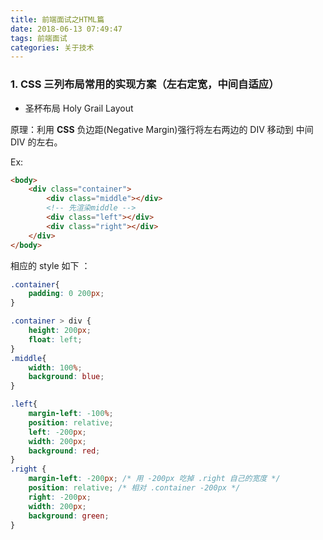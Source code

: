```yaml
---
title: 前端面试之HTML篇
date: 2018-06-13 07:49:47
tags: 前端面试
categories: 关于技术
---
```


### 1. CSS 三列布局常用的实现方案（左右定宽，中间自适应）

* 圣杯布局 Holy Grail Layout
	
原理：利用 **CSS** 负边距(Negative Margin)强行将左右两边的 DIV  移动到 中间  DIV  的左右。

Ex:

```html
<body>
	<div class="container">
		<div class="middle"></div>
		<!-- 先渲染middle -->
		<div class="left"></div>
		<div class="right"></div>
	</div>
</body>
```

相应的 style  如下 ：

```css
.container{
	padding: 0 200px;
}

.container > div {
	height: 200px;
	float: left;
}
.middle{
	width: 100%;
	background: blue;
}

.left{
	margin-left: -100%;
	position: relative;
	left: -200px;
	width: 200px;
	background: red;
}
.right {
	margin-left: -200px; /* 用 -200px 吃掉 .right 自己的宽度 */
	position: relative; /* 相对 .container -200px */
	right: -200px;
	width: 200px;
	background: green;
}
```